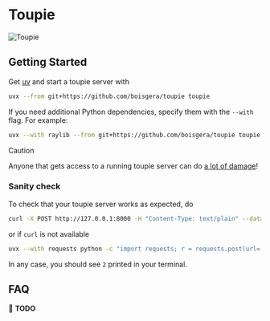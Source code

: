 Toupie
================================================================================

![Toupie](https://unsplash.com/photos/LiLPRqxWI9I/download?ixid=M3wxMjA3fDB8MXxzZWFyY2h8NHx8c3Bpbm5pbmclMjB0b3B8ZW58MHx8fHwxNzU1NTI1MTgzfDA&force=true&w=900)

Getting Started
--------------------------------------------------------------------------------

Get [uv] and start a toupie server with

```bash
uvx --from git+https://github.com/boisgera/toupie toupie
```

If you need additional Python dependencies, specify them with the `--with` flag.
For example:

```bash
uvx --with raylib --from git+https://github.com/boisgera/toupie toupie
```

> [!CAUTION]  
> Anyone that gets access to a running toupie server can do [a lot of damage]!

### Sanity check

To check that your toupie server works as expected, do

```bash
curl -X POST http://127.0.0.1:8000 -H "Content-Type: text/plain" --data-binary "print(1+1)"
```

or if `curl` is not available

```bash
uvx --with requests python -c "import requests; r = requests.post(url='http://127.0.0.1:8000', headers={'Content-Type': 'text/plain'}, data='print(1+1)'); print(r.text)"
```

In any case, you should see `2` printed in your terminal.

FAQ
--------------------------------------------------------------------------------

🚧 **TODO**

[uv]: https://docs.astral.sh/uv/
[a lot of damage]: https://www.youtube.com/watch?v=JZLAHGfznlY